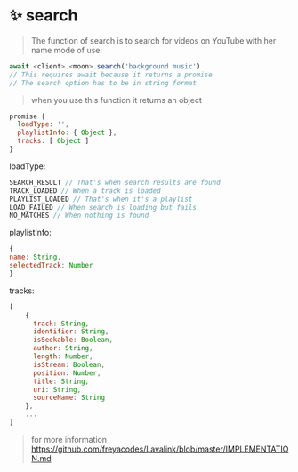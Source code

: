 # ✨ search

> The function of search is to search for videos on YouTube with her name
mode of use:

```javascript
await <client>.<moon>.search('background music')
// This requires await because it returns a promise
// The search option has to be in string format 
```
> when you use this function it returns an object

```javascript
promise {
  loadType: '',
  playlistInfo: { Object },
  tracks: [ Object ]
}
```

loadType: 
```javascript
SEARCH_RESULT // That's when search results are found
TRACK_LOADED // When a track is loaded
PLAYLIST_LOADED // That's when it's a playlist
LOAD_FAILED // When search is loading but fails 
NO_MATCHES // When nothing is found
```
playlistInfo:

```javascript
{ 
name: String,
selectedTrack: Number
}
```

tracks:
```javascript
[
    {
      track: String,
      identifier: String,
      isSeekable: Boolean,
      author: String,
      length: Number,
      isStream: Boolean,
      position: Number,
      title: String,
      uri: String,
      sourceName: String 
    },
    ...
]
```
> for more information https://github.com/freyacodes/Lavalink/blob/master/IMPLEMENTATION.md

